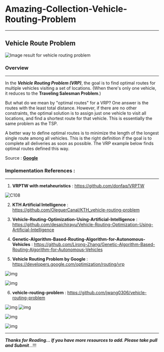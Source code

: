 # Amazing-Collection-Vehicle-Routing-Problem
---
## Vehicle Route Problem

  ![Image result for vehicle routing problem](https://rinsim.rinde.nl/images/taxi-demo.gif) 


 

### Overview

---

In the ***Vehicle Routing Problem (VRP)***, the goal is to find optimal routes for multiple vehicles visiting a set of locations. (When there's only one vehicle, it reduces to the **Traveling Salesman Problem**.)

But what do we mean by "optimal routes" for a VRP? One answer is the routes with the least total distance. However, if there are no other constraints, the optimal solution is to assign just one vehicle to visit all locations, and find a shortest route for that vehicle. This is essentially the same problem as the TSP.

A better way to define optimal routes is to minimize the length of the longest single route among all vehicles. This is the right definition if the goal is to complete all deliveries as soon as possible. The VRP example below finds optimal routes defined this way.

Source : [**Google**](https://developers.google.com/optimization/routing/vrp)

### Implementation References : 

---

1.  **VRPTW with metaheuristics**  :  https://github.com/donfaq/VRPTW 

 ![C108](https://github.com/donfaq/VRPTW/raw/master/img/%D0%A1108.gif) 

2. **KTH Artificial Intelligence**  :  https://github.com/OleguerCanal/KTH_vehicle-routing-problem 

3. **Vehicle-Routing-Optimization-Using-Artificial-Intelligence** :  https://github.com/desaichirayu/Vehicle-Routing-Optimization-Using-Artificial-Intelligence 

4. **Genetic-Algorithm-Based-Routing-Algorithm-for-Autonomous-Vehicles** :  https://github.com/Lirong-Zhang/Genetic-Algorithm-Based-Routing-Algorithm-for-Autonomous-Vehicles 

5. **Vehicle Routing Problem by Google** : https://developers.google.com/optimization/routing/vrp

 ![img](https://developers.google.com/optimization/images/routing/vrp.svg) 

 ![img](https://developers.google.com/optimization/images/routing/vrpgs_solution.svg) 

6. **vehicle-routing-problem** :  https://github.com/jwang0306/vehicle-routing-problem 

 ![img](https://camo.githubusercontent.com/f0df743b3ca87427a2ed173c34963ffa4f2a442c/68747470733a2f2f692e696d6775722e636f6d2f6b6879384c656b2e706e67)  ![img](https://camo.githubusercontent.com/ea2bd42152ff5b4a6792f8cd0adf2d1824641bd3/68747470733a2f2f692e696d6775722e636f6d2f354e4d325a51312e706e67) 

 ![img](https://camo.githubusercontent.com/260f379b4767a7a49ee5c1ce6724ebe8a194802b/68747470733a2f2f692e696d6775722e636f6d2f6d467567704b502e706e67) 

 ![img](https://camo.githubusercontent.com/fecbd0d8de2e329f94c8a56f9ba2dc33031622f9/68747470733a2f2f692e696d6775722e636f6d2f45494463416c482e706e67) 

---

***Thanks for Reading... If you have more resources to add. Please take pull and Submit***...!!!

